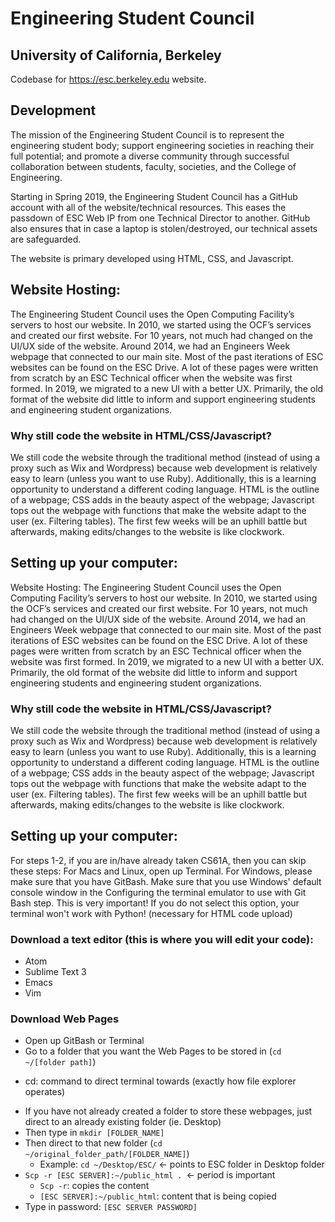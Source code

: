 # Engineering Student Council 
## University of California, Berkeley

Codebase for https://esc.berkeley.edu website. 

## Development
The mission of the Engineering Student Council is to represent the engineering student body; support engineering societies in reaching their full potential; and promote a diverse community through successful collaboration between students, faculty, societies, and the College of Engineering.

Starting in Spring 2019, the Engineering Student Council has a GitHub account with all of the website/technical resources. This eases the passdown of ESC Web IP from one Technical Director to another. GitHub also ensures that in case a laptop is stolen/destroyed, our technical assets are safeguarded.

The website is primary developed using HTML, CSS, and Javascript.

## Website Hosting:
The Engineering Student Council uses the Open Computing Facility’s servers to host our website. In 2010, we started using the OCF’s services and created our first website. For 10 years, not much had changed on the UI/UX side of the website. Around 2014, we had an Engineers Week webpage that connected to our main site. Most of the past iterations of ESC websites can be found on the ESC Drive. A lot of these pages were written from scratch by an ESC Technical officer when the website was first formed. In 2019, we migrated to a new UI with a better UX. Primarily, the old format of the website did little to inform and support engineering students and engineering student organizations. 

### Why still code the website in HTML/CSS/Javascript?
We still code the website through the traditional method (instead of using a proxy such as Wix and Wordpress) because web development is relatively easy to learn (unless you want to use Ruby). Additionally, this is a learning opportunity to understand a different coding language. HTML is the outline of a webpage; CSS adds in the beauty aspect of the webpage; Javascript tops out the webpage with functions that make the website adapt to the user (ex. Filtering tables). The first few weeks will be an uphill battle but afterwards, making edits/changes to the website is like clockwork.

## Setting up your computer:
Website Hosting:
The Engineering Student Council uses the Open Computing Facility’s servers to host our website. In 2010, we started using the OCF’s services and created our first website. For 10 years, not much had changed on the UI/UX side of the website. Around 2014, we had an Engineers Week webpage that connected to our main site. Most of the past iterations of ESC websites can be found on the ESC Drive. A lot of these pages were written from scratch by an ESC Technical officer when the website was first formed. In 2019, we migrated to a new UI with a better UX. Primarily, the old format of the website did little to inform and support engineering students and engineering student organizations. 

### Why still code the website in HTML/CSS/Javascript?
We still code the website through the traditional method (instead of using a proxy such as Wix and Wordpress) because web development is relatively easy to learn (unless you want to use Ruby). Additionally, this is a learning opportunity to understand a different coding language. HTML is the outline of a webpage; CSS adds in the beauty aspect of the webpage; Javascript tops out the webpage with functions that make the website adapt to the user (ex. Filtering tables). The first few weeks will be an uphill battle but afterwards, making edits/changes to the website is like clockwork.

## Setting up your computer:
For steps 1-2, if you are in/have already taken CS61A, then you can skip these steps:
For Macs and Linux, open up Terminal. For Windows, please make sure that you have GitBash. Make sure that you use Windows' default console window in the Configuring the terminal emulator to use with Git Bash step. This is very important! If you do not select this option, your terminal won't work with Python! (necessary for HTML code upload)

### Download a text editor (this is where you will edit your code):
* Atom
* Sublime Text 3
* Emacs
* Vim

### Download Web Pages
* Open up GitBash or Terminal 
* Go to a folder that you want the Web Pages to be stored in (`cd ~/[folder path]`)
- cd: command to direct terminal towards (exactly how file explorer operates)
* If you have not already created a folder to store these webpages, just direct to an already existing folder (ie. Desktop)
* Then type in `mkdir [FOLDER_NAME]`
* Then direct to that new folder (`cd ~/original_folder_path/[FOLDER_NAME]`)
  * Example: `cd ~/Desktop/ESC/` ← points to ESC folder in Desktop folder
* `Scp -r [ESC SERVER]:~/public_html . `← period is important
  * `Scp -r`: copies the content
  * `[ESC SERVER]:~/public_html`: content that is being copied
* Type in password: `[ESC SERVER PASSWORD]`
